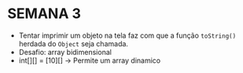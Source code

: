 # SEMANA 3

- Tentar imprimir um objeto na tela faz com que a função `toString()` herdada do `Object` seja chamada.
- Desafio: array bidimensional
- int[][] = [10][] -> Permite um array dinamico
